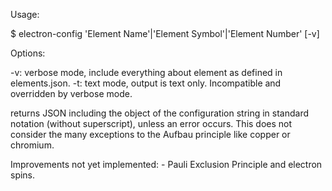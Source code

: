 Usage:

$ electron-config 'Element Name'|'Element Symbol'|'Element Number' [-v]

Options: 

-v:	verbose mode, include everything about element as defined in elements.json.
-t:	text mode, output is text only. Incompatible and overridden by verbose mode.

returns JSON including the object of the configuration string in standard notation (without superscript), unless an error occurs. This does not consider the many exceptions to the Aufbau principle like copper or chromium.

Improvements not yet implemented:
	- Pauli Exclusion Principle and electron spins.
